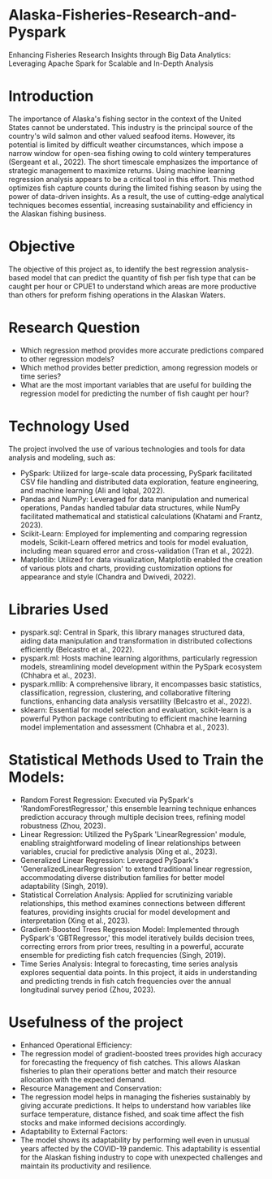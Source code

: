 # Alaska-Fisheries-Research-and-Pyspark
Enhancing Fisheries Research Insights through Big Data Analytics: Leveraging Apache Spark for Scalable and In-Depth Analysis

# Introduction
The importance of Alaska's fishing sector in the context of the United States cannot be understated. This industry is the principal source of the country's wild salmon and other valued seafood items. However, its potential is limited by difficult weather circumstances, which impose a narrow window for open-sea fishing owing to cold wintery temperatures (Sergeant et al., 2022). The short timescale emphasizes the importance of strategic management to maximize returns. Using machine learning regression analysis appears to be a critical tool in this effort. This method optimizes fish capture counts during the limited fishing season by using the power of data-driven insights. As a result, the use of cutting-edge analytical techniques becomes essential, increasing sustainability and efficiency in the Alaskan fishing business.

# Objective
The objective of this project as, to identify the best regression analysis-based model that can predict the quantity of fish per fish type that can be caught per hour or CPUE1 to understand which areas are more productive than others for preform fishing operations in the Alaskan Waters.

# Research Question
- Which regression method provides more accurate predictions compared to other regression models?
- Which method provides better prediction, among regression models or time series?
- What are the most important variables that are useful for building the regression model for predicting the number of fish caught per hour?

# Technology Used
The project involved the use of various technologies and tools for data analysis and modeling, such as:
- PySpark: Utilized for large-scale data processing, PySpark facilitated CSV file handling and distributed data exploration, feature engineering, and machine learning (Ali and Iqbal, 2022).
- Pandas and NumPy: Leveraged for data manipulation and numerical operations, Pandas handled tabular data structures, while NumPy facilitated mathematical and statistical calculations (Khatami and Frantz, 2023).
- Scikit-Learn: Employed for implementing and comparing regression models, Scikit-Learn offered metrics and tools for model evaluation, including mean squared error and cross-validation (Tran et al., 2022).
- Matplotlib: Utilized for data visualization, Matplotlib enabled the creation of various plots and charts, providing customization options for appearance and style (Chandra and Dwivedi, 2022).

# Libraries Used
- pyspark.sql: Central in Spark, this library manages structured data, aiding data manipulation and transformation in distributed collections efficiently (Belcastro et al., 2022).
- pyspark.ml: Hosts machine learning algorithms, particularly regression models, streamlining model development within the PySpark ecosystem (Chhabra et al., 2023).
- pyspark.mllib: A comprehensive library, it encompasses basic statistics, classification, regression, clustering, and collaborative filtering functions, enhancing data analysis versatility (Belcastro et al., 2022).
- sklearn: Essential for model selection and evaluation, scikit-learn is a powerful Python package contributing to efficient machine learning model implementation and assessment (Chhabra et al., 2023).

# Statistical Methods Used to Train the Models:
- Random Forest Regression: Executed via PySpark's 'RandomForestRegressor,' this ensemble learning technique enhances prediction accuracy through multiple decision trees, refining model robustness (Zhou, 2023).
- Linear Regression: Utilized the PySpark 'LinearRegression' module, enabling straightforward modeling of linear relationships between variables, crucial for predictive analysis (Xing et al., 2023).
- Generalized Linear Regression: Leveraged PySpark's 'GeneralizedLinearRegression' to extend traditional linear regression, accommodating diverse distribution families for better model adaptability (Singh, 2019).
- Statistical Correlation Analysis: Applied for scrutinizing variable relationships, this method examines connections between different features, providing insights crucial for model development and interpretation (Xing et al., 2023).
- Gradient-Boosted Trees Regression Model: Implemented through PySpark's 'GBTRegressor,' this model iteratively builds decision trees, correcting errors from prior trees, resulting in a powerful, accurate ensemble for predicting fish catch frequencies (Singh, 2019).
- Time Series Analysis: Integral to forecasting, time series analysis explores sequential data points. In this project, it aids in understanding and predicting trends in fish catch frequencies over the annual longitudinal survey period (Zhou, 2023).

# Usefulness of the project
- Enhanced Operational Efficiency:
- The regression model of gradient-boosted trees provides high accuracy for forecasting the frequency of fish catches. This allows Alaskan fisheries to plan their operations better and match their resource allocation with the expected demand.
- Resource Management and Conservation:
- The regression model helps in managing the fisheries sustainably by giving accurate predictions. It helps to understand how variables like surface temperature, distance fished, and soak time affect the fish stocks and make informed decisions accordingly.
- Adaptability to External Factors:
- The model shows its adaptability by performing well even in unusual years affected by the COVID-19 pandemic. This adaptability is essential for the Alaskan fishing industry to cope with unexpected challenges and maintain its productivity and resilience.
